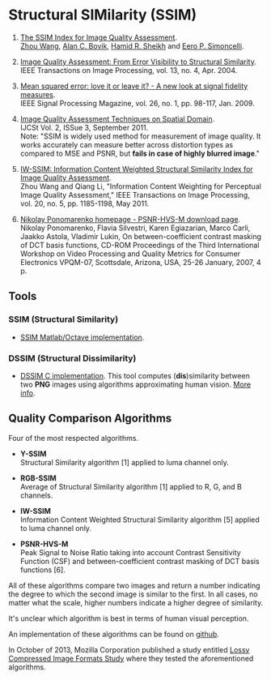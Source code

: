 Structural SIMilarity (SSIM)
============================

1. [The SSIM Index for Image Quality Assessment](http://www.cns.nyu.edu/~lcv/ssim/).  
  [Zhou Wang](http://www.ece.uwaterloo.ca/~z70wang/), [Alan C. Bovik](http://live.ece.utexas.edu/people/bovik/), [Hamid R. Sheikh](http://live.ece.utexas.edu/People/people_detail.php?id=92) and [Eero P. Simoncelli](http://www.cns.nyu.edu/~eero/).

2. [Image Quality Assessment: From Error Visibility to Structural Similarity](http://www.cns.nyu.edu/pub/eero/wang03-reprint.pdf).  
  IEEE Transactions on Image Processing, vol. 13, no. 4, Apr. 2004.

3. [Mean squared error: love it or leave it? - A new look at signal fidelity measures](https://ece.uwaterloo.ca/~z70wang/publications/SPM09.pdf).  
  IEEE Signal Processing Magazine, vol. 26, no. 1, pp. 98-117, Jan. 2009.

4. [Image Quality Assessment Techniques on Spatial Domain](http://www.ijcst.com/vol23/1/sasivarnan.pdf).  
  IJCSt Vol. 2, ISSue 3, September 2011.  
  Note: "SSIM is widely used method for measurement of image quality. It works accurately can measure better across distortion types as compared to MSE and PSNR, but **fails in case of highly blurred image**."

5. [IW-SSIM: Information Content Weighted Structural Similarity Index for Image Quality Assessment](https://ece.uwaterloo.ca/~z70wang/research/iwssim/).  
  Zhou Wang and Qiang Li, "Information Content Weighting for Perceptual Image Quality Assessment," IEEE Transactions on Image Processing, vol. 20, no. 5, pp. 1185-1198, May 2011.

6. [Nikolay Ponomarenko homepage - PSNR-HVS-M download page](http://www.ponomarenko.info/psnrhvsm.htm).  
  Nikolay Ponomarenko, Flavia Silvestri, Karen Egiazarian, Marco Carli, Jaakko Astola, Vladimir Lukin, On between-coefficient contrast masking of DCT basis functions, CD-ROM Proceedings of the Third International Workshop on Video Processing and Quality Metrics for Consumer Electronics VPQM-07, Scottsdale, Arizona, USA, 25-26 January, 2007, 4 p.


## Tools

### SSIM (Structural Similarity)

* [SSIM Matlab/Octave implementation](https://github.com/josejuansanchez/ssim).


### DSSIM (Structural Dissimilarity)

* [DSSIM C implementation](https://github.com/pornel/dssim).
  This tool computes (**dis**)similarity between two **PNG** images using algorithms approximating human vision. [More info]( http://pornel.net/dssim).


## Quality Comparison Algorithms

Four of the most respected algorithms. 

* **Y-SSIM**  
  Structural Similarity algorithm [1] applied to luma channel only.

* **RGB-SSIM**  
  Average of Structural Similarity algorithm [1] applied to R, G, and B channels.

* **IW-SSIM**  
  Information Content Weighted Structural Similarity algorithm [5] applied to luma channel only.

* **PSNR-HVS-M**  
  Peak Signal to Noise Ratio taking into account Contrast Sensitivity Function (CSF) and between-coefficient contrast masking of DCT basis functions [6].

All of these algorithms compare two images and return a number indicating the degree to which the second image is similar to the first. In all cases, no matter what the scale, higher numbers indicate a higher degree of similarity.

It's unclear which algorithm is best in terms of human visual perception.

An implementation of these algorithms can be found on [github](https://github.com/bdaehlie/web_image_formats).

In October of 2013, Mozilla Corporation published a study entitled [Lossy Compressed Image Formats Study](http://people.mozilla.org/~josh/lossy_compressed_image_study_october_2013/) where they tested the aforementioned algorithms.

